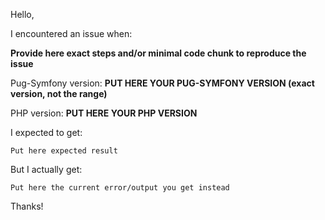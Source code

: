 Hello,

I encountered an issue when:

**Provide here exact steps and/or minimal code chunk to reproduce the issue**

Pug-Symfony version: **PUT HERE YOUR PUG-SYMFONY VERSION (exact version, not the range)**

PHP version: **PUT HERE YOUR PHP VERSION**

I expected to get:

```
Put here expected result
```

But I actually get:

```
Put here the current error/output you get instead
```

Thanks!
